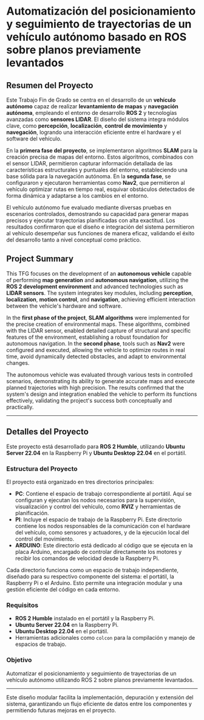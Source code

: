 # Automatización del posicionamiento y seguimiento de trayectorias de un vehículo autónomo basado en ROS sobre planos previamente levantados



## Resumen del Proyecto

Este Trabajo Fin de Grado se centra en el desarrollo de un **vehículo autónomo** capaz de realizar **levantamiento de mapas** y **navegación autónoma**, empleando el entorno de desarrollo **ROS 2** y tecnologías avanzadas como **sensores LIDAR**. El diseño del sistema integra módulos clave, como **percepción**, **localización**, **control de movimiento** y **navegación**, logrando una interacción eficiente entre el hardware y el software del vehículo.

En la **primera fase del proyecto**, se implementaron algoritmos **SLAM** para la creación precisa de mapas del entorno. Estos algoritmos, combinados con el sensor LIDAR, permitieron capturar información detallada de las características estructurales y puntuales del entorno, estableciendo una base sólida para la navegación autónoma. En la **segunda fase**, se configuraron y ejecutaron herramientas como **Nav2**, que permitieron al vehículo optimizar rutas en tiempo real, esquivar obstáculos detectados de forma dinámica y adaptarse a los cambios en el entorno.

El vehículo autónomo fue evaluado mediante diversas pruebas en escenarios controlados, demostrando su capacidad para generar mapas precisos y ejecutar trayectorias planificadas con alta exactitud. Los resultados confirmaron que el diseño e integración del sistema permitieron al vehículo desempeñar sus funciones de manera eficaz, validando el éxito del desarrollo tanto a nivel conceptual como práctico.

## Project Summary

This TFG focuses on the development of an **autonomous vehicle** capable of performing **map generation** and **autonomous navigation**, utilizing the **ROS 2 development environment** and advanced technologies such as **LIDAR sensors**. The system integrates key modules, including **perception**, **localization**, **motion control**, and **navigation**, achieving efficient interaction between the vehicle's hardware and software.

In the **first phase of the project**, **SLAM algorithms** were implemented for the precise creation of environmental maps. These algorithms, combined with the LIDAR sensor, enabled detailed capture of structural and specific features of the environment, establishing a robust foundation for autonomous navigation. In the **second phase**, tools such as **Nav2** were configured and executed, allowing the vehicle to optimize routes in real time, avoid dynamically detected obstacles, and adapt to environmental changes.

The autonomous vehicle was evaluated through various tests in controlled scenarios, demonstrating its ability to generate accurate maps and execute planned trajectories with high precision. The results confirmed that the system's design and integration enabled the vehicle to perform its functions effectively, validating the project's success both conceptually and practically.

---

## Detalles del Proyecto

Este proyecto está desarrollado para **ROS 2 Humble**, utilizando **Ubuntu Server 22.04** en la Raspberry Pi y **Ubuntu Desktop 22.04** en el portátil.

### Estructura del Proyecto

El proyecto está organizado en tres directorios principales:

- **PC**: Contiene el espacio de trabajo correspondiente al portátil. Aquí se configuran y ejecutan los nodos necesarios para la supervisión, visualización y control del vehículo, como **RVIZ** y herramientas de planificación.
- **PI**: Incluye el espacio de trabajo de la Raspberry Pi. Este directorio contiene los nodos responsables de la comunicación con el hardware del vehículo, como sensores y actuadores, y de la ejecución local del control del movimiento.
- **ARDUINO**: Este directorio está dedicado al código que se ejecuta en la placa Arduino, encargado de controlar directamente los motores y recibir los comandos de velocidad desde la Raspberry Pi.

Cada directorio funciona como un espacio de trabajo independiente, diseñado para su respectivo componente del sistema: el portátil, la Raspberry Pi o el Arduino. Esto permite una integración modular y una gestión eficiente del código en cada entorno.

### Requisitos

- **ROS 2 Humble** instalado en el portátil y la Raspberry Pi.
- **Ubuntu Server 22.04** en la Raspberry Pi.
- **Ubuntu Desktop 22.04** en el portátil.
- Herramientas adicionales como `colcon` para la compilación y manejo de espacios de trabajo.

### Objetivo

Automatizar el posicionamiento y seguimiento de trayectorias de un vehículo autónomo utilizando ROS 2 sobre planos previamente levantados.

---

Este diseño modular facilita la implementación, depuración y extensión del sistema, garantizando un flujo eficiente de datos entre los componentes y permitiendo futuras mejoras en el proyecto.
